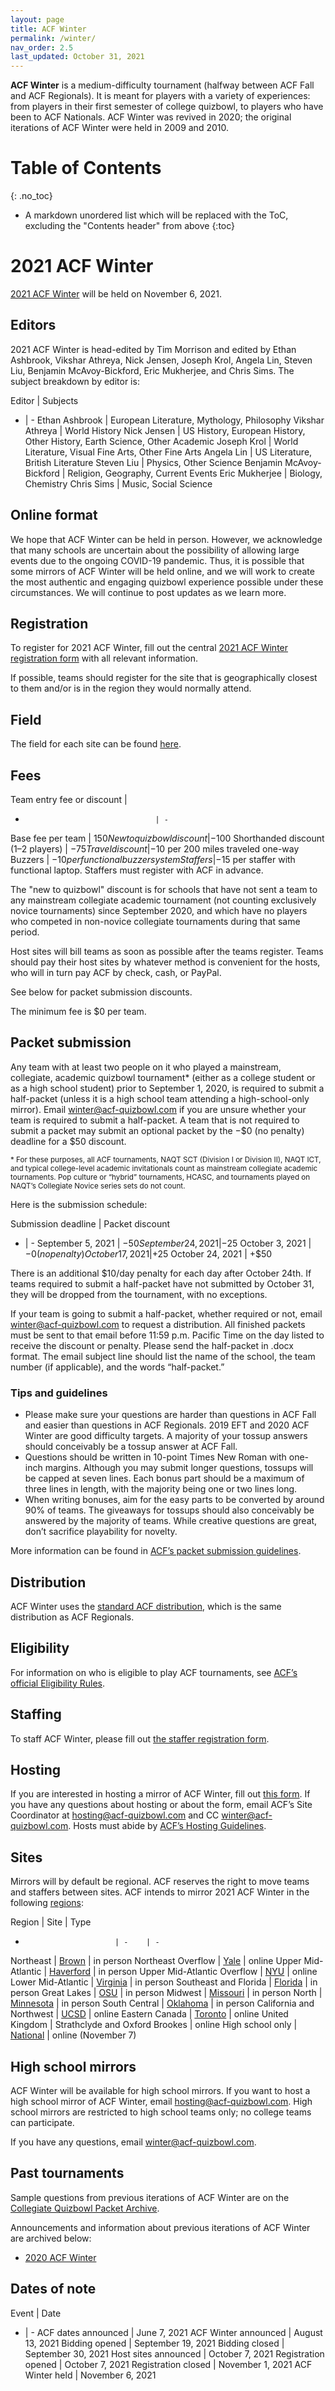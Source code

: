 ```yaml
---
layout: page
title: ACF Winter
permalink: /winter/
nav_order: 2.5
last_updated: October 31, 2021
---
```


**ACF Winter** is a medium-difficulty tournament (halfway between ACF Fall and ACF Regionals). It is meant for players with a variety of experiences: from players in their first semester of college quizbowl, to players who have been to ACF Nationals. ACF Winter was revived in 2020; the original iterations of ACF Winter were held in 2009 and 2010.

# Table of Contents
{: .no_toc}
* A markdown unordered list which will be replaced with the ToC, excluding the "Contents header" from above
{:toc}

# 2021 ACF Winter
[2021 ACF Winter](https://hsquizbowl.org/forums/viewtopic.php?f=8&t=25262) will be held on November 6, 2021.

## Editors
2021 ACF Winter is head-edited by Tim Morrison and edited by Ethan Ashbrook, Vikshar Athreya, Nick Jensen, Joseph Krol, Angela Lin, Steven Liu, Benjamin McAvoy-Bickford, Eric Mukherjee, and Chris Sims.
The subject breakdown by editor is:

Editor | Subjects
- | -
Ethan Ashbrook           | European Literature, Mythology, Philosophy
Vikshar Athreya          | World History
Nick Jensen              | US History, European History, Other History, Earth Science, Other Academic
Joseph Krol              | World Literature, Visual Fine Arts, Other Fine Arts
Angela Lin               | US Literature, British Literature
Steven Liu               | Physics, Other Science
Benjamin McAvoy-Bickford | Religion, Geography, Current Events
Eric Mukherjee           | Biology, Chemistry
Chris Sims               | Music, Social Science

## Online format
We hope that ACF Winter can be held in person. However, we acknowledge that many schools are uncertain about the possibility of allowing large events due to the ongoing COVID-19 pandemic. Thus, it is possible that some mirrors of ACF Winter will be held online, and we will work to create the most authentic and engaging quizbowl experience possible under these circumstances. We will continue to post updates as we learn more.

## Registration
To register for 2021 ACF Winter, fill out the central [2021 ACF Winter registration form](https://forms.gle/dJSf5TagLPpsiiHS9) with all relevant information.

If possible, teams should register for the site that is geographically closest to them and/or is in the region they would normally attend.

## Field
The field for each site can be found [here](https://docs.google.com/spreadsheets/d/1uzLkkq1pOyFuIDccI_uWrJPrAdHfbC9cnR9Hd2yaWEo/edit).

## Fees

Team entry fee or discount         | 
-                                  | -
Base fee per team                  | $150
New to quizbowl discount           | −$100
Shorthanded discount (1–2 players) | −$75
Travel discount                    | −$10 per 200 miles traveled one-way
Buzzers                            | −$10 per functional buzzer system
Staffers                           | −$15 per staffer with functional laptop. Staffers must register with ACF in advance.

The "new to quizbowl" discount is for schools that have not sent a team to any mainstream collegiate academic tournament (not counting exclusively novice tournaments) since September 2020, and which have no players who competed in non-novice collegiate tournaments during that same period.

Host sites will bill teams as soon as possible after the teams register. Teams should pay their host sites by whatever method is convenient for the hosts, who will in turn pay ACF by check, cash, or PayPal.

See below for packet submission discounts.

The minimum fee is $0 per team.

## Packet submission
Any team with at least two people on it who played a mainstream, collegiate, academic quizbowl tournament\* (either as a college student or as a high school student) prior to September 1, 2020, is required to submit a half-packet (unless it is a high school team attending a high-school-only mirror). Email [winter@acf-quizbowl.com](mailto:winter@acf-quizbowl.com) if you are unsure whether your team is required to submit a half-packet. A team that is not required to submit a packet may submit an optional packet by the −$0 (no penalty) deadline for a $50 discount.

<small>\* For these purposes, all ACF tournaments, NAQT SCT (Division I or Division II), NAQT ICT, and typical college-level academic invitationals count as mainstream collegiate academic tournaments. Pop culture or “hybrid” tournaments, HCASC, and tournaments played on NAQT’s Collegiate Novice series sets do not count.</small>

Here is the submission schedule:

Submission deadline | Packet discount
- | -
September 5, 2021  | −$50
September 24, 2021 | −$25
October 3, 2021    | −$0 (no penalty)
October 17, 2021   | +$25
October 24, 2021   | +$50

There is an additional $10/day penalty for each day after October 24th. If teams required to submit a half-packet have not submitted by October 31, they will be dropped from the tournament, with no exceptions.

If your team is going to submit a half-packet, whether required or not, email [winter@acf-quizbowl.com](mailto:winter@acf-quizbowl.com) to request a distribution. All finished packets must be sent to that email before 11:59 p.m. Pacific Time on the day listed to receive the discount or penalty. Please send the half-packet in .docx format. The email subject line should list the name of the school, the team number (if applicable), and the words “half-packet.”

### Tips and guidelines
<!-- todo: note that in different years, editors may have different philosophies, subject to change -->

- Please make sure your questions are harder than questions in ACF Fall and easier than questions in ACF Regionals. 2019 EFT and 2020 ACF Winter are good difficulty targets. A majority of your tossup answers should conceivably be a tossup answer at ACF Fall.
- Questions should be written in 10-point Times New Roman with one-inch margins. Although you may submit longer questions, tossups will be capped at seven lines. Each bonus part should be a maximum of three lines in length, with the majority being one or two lines long.
- When writing bonuses, aim for the easy parts to be converted by around 90% of teams. The giveaways for tossups should also conceivably be answered by the majority of teams. While creative questions are great, don’t sacrifice playability for novelty.

More information can be found in [ACF’s packet submission guidelines](/packet-submission-guidelines).

## Distribution
ACF Winter uses the [standard ACF distribution](/distribution), which is the same distribution as ACF Regionals.

## Eligibility
For information on who is eligible to play ACF tournaments, see [ACF’s official Eligibility Rules](/eligibility-rules).

## Staffing
To staff ACF Winter, please fill out [the staffer registration form](https://forms.gle/6gbnfRPeCFiXpTy78).

## Hosting
If you are interested in hosting a mirror of ACF Winter, fill out [this form](https://forms.gle/6kDFdeFpYuECB9Me9). If you have any questions about hosting or about the form, email ACF’s Site Coordinator at [hosting@acf-quizbowl.com](mailto:hosting@acf-quizbowl.com) and CC [winter@acf-quizbowl.com](mailto:winter@acf-quizbowl.com). Hosts must abide by [ACF’s Hosting Guidelines](/hosting-guidelines).

## Sites
Mirrors will by default be regional. ACF reserves the right to move teams and staffers between sites. ACF intends to mirror 2021 ACF Winter in the following [regions](/hosting-guidelines#regions-according-to-acf):

Region                    | Site | Type
-                         | -    | -
Northeast                 | [Brown](https://hsquizbowl.org/forums/viewtopic.php?f=8&t=25445) | in person
Northeast Overflow        | [Yale](https://hsquizbowl.org/forums/viewtopic.php?f=8&t=25475) | online
Upper Mid-Atlantic        | [Haverford](https://hsquizbowl.org/forums/viewtopic.php?f=8&t=25499) | in person
Upper Mid-Atlantic Overflow | [NYU](https://hsquizbowl.org/forums/viewtopic.php?f=8&t=25448) | online
Lower Mid-Atlantic        | [Virginia](https://hsquizbowl.org/forums/viewtopic.php?f=8&t=25469) | in person
Southeast and Florida     | [Florida](https://hsquizbowl.org/forums/viewtopic.php?f=8&t=25443) | in person
Great Lakes               | [OSU](https://hsquizbowl.org/forums/viewtopic.php?f=8&t=25444) | in person
Midwest                   | [Missouri](https://hsquizbowl.org/forums/viewtopic.php?f=8&t=25446) | in person
North                     | [Minnesota](https://hsquizbowl.org/forums/viewtopic.php?f=8&t=25473) | in person
South Central             | [Oklahoma](https://hsquizbowl.org/forums/viewtopic.php?f=8&t=25462) | in person
California and Northwest  | [UCSD](https://hsquizbowl.org/forums/viewtopic.php?f=8&t=25458) | online
Eastern Canada            | [Toronto](https://hsquizbowl.org/forums/viewtopic.php?f=8&t=25455) | online
United Kingdom            | Strathclyde and Oxford Brookes | online
High school only          | [National](https://hsquizbowl.org/forums/viewtopic.php?f=1&t=25512) | online (November 7)

## High school mirrors
ACF Winter will be available for high school mirrors. If you want to host a high school mirror of ACF Winter, email [hosting@acf-quizbowl.com](mailto:hosting@acf-quizbowl.com). High school mirrors are restricted to high school teams only; no college teams can participate.

If you have any questions, email [winter@acf-quizbowl.com](mailto:winter@acf-quizbowl.com).

## Past tournaments
Sample questions from previous iterations of ACF Winter are on the [Collegiate Quizbowl Packet Archive](http://hsquizbowl.org/db/questionsets/search/?name=ACF+Winter&col=1&season=&archived=y).

Announcements and information about previous iterations of ACF Winter are archived below:

* [2020 ACF Winter](/tournaments/archive/2020/ACF%20Winter)

## Dates of note

Event | Date
- | -
ACF dates announced  | June 7, 2021
ACF Winter announced | August 13, 2021
Bidding opened       | September 19, 2021
Bidding closed       | September 30, 2021
Host sites announced | October 7, 2021
Registration opened  | October 7, 2021
Registration closed  | November 1, 2021
ACF Winter held      | November 6, 2021
